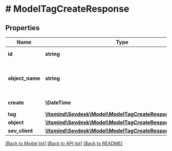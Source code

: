 # # ModelTagCreateResponse

## Properties

Name | Type | Description | Notes
------------ | ------------- | ------------- | -------------
**id** | **string** | Id of the tag | [optional] [readonly]
**object_name** | **string** | Internal object name which is &#39;Tag&#39;. | [optional] [readonly]
**create** | **\DateTime** | Date of tag creation | [optional] [readonly]
**tag** | [**\Itsmind\Sevdesk\Model\ModelTagCreateResponseTag**](ModelTagCreateResponseTag.md) |  | [optional]
**object** | [**\Itsmind\Sevdesk\Model\ModelTagCreateResponseObject**](ModelTagCreateResponseObject.md) |  | [optional]
**sev_client** | [**\Itsmind\Sevdesk\Model\ModelTagCreateResponseSevClient**](ModelTagCreateResponseSevClient.md) |  | [optional]

[[Back to Model list]](../../README.md#models) [[Back to API list]](../../README.md#endpoints) [[Back to README]](../../README.md)
